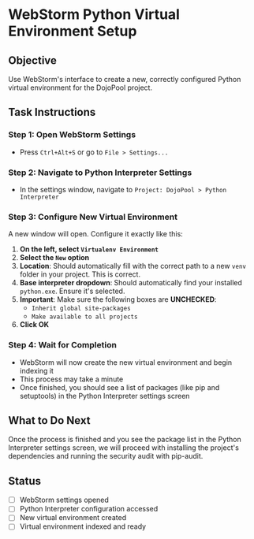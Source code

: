 # WebStorm Python Virtual Environment Setup

## Objective

Use WebStorm's interface to create a new, correctly configured Python virtual environment for the DojoPool project.

## Task Instructions

### Step 1: Open WebStorm Settings

- Press `Ctrl+Alt+S` or go to `File > Settings...`

### Step 2: Navigate to Python Interpreter Settings

- In the settings window, navigate to `Project: DojoPool > Python Interpreter`

### Step 3: Configure New Virtual Environment

A new window will open. Configure it exactly like this:

1. **On the left, select `Virtualenv Environment`**
2. **Select the `New` option**
3. **Location**: Should automatically fill with the correct path to a new `venv` folder in your project. This is correct.
4. **Base interpreter dropdown**: Should automatically find your installed `python.exe`. Ensure it's selected.
5. **Important**: Make sure the following boxes are **UNCHECKED**:
   - `Inherit global site-packages`
   - `Make available to all projects`
6. **Click OK**

### Step 4: Wait for Completion

- WebStorm will now create the new virtual environment and begin indexing it
- This process may take a minute
- Once finished, you should see a list of packages (like pip and setuptools) in the Python Interpreter settings screen

## What to Do Next

Once the process is finished and you see the package list in the Python Interpreter settings screen, we will proceed with installing the project's dependencies and running the security audit with pip-audit.

## Status

- [ ] WebStorm settings opened
- [ ] Python Interpreter configuration accessed
- [ ] New virtual environment created
- [ ] Virtual environment indexed and ready
